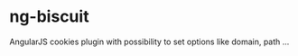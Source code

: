 ng-biscuit
==========

AngularJS cookies plugin with possibility to set options like domain, path ...
